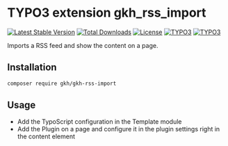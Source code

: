 # TYPO3 extension gkh_rss_import

[![Latest Stable Version](https://poser.pugx.org/gkh/gkh-rss-import/v/stable)](https://packagist.org/packages/gkh/gkh-rss-import)
[![Total Downloads](https://poser.pugx.org/gkh/gkh-rss-import/downloads)](https://packagist.org/packages/gkh/gkh-rss-import)
[![License](https://poser.pugx.org/gkh/gkh-rss-import/license)](https://packagist.org/packages/gkh/gkh-rss-import)
[![TYPO3](https://img.shields.io/badge/TYPO3-7.6.0-orange.svg)](https://typo3.org/)
[![TYPO3](https://img.shields.io/badge/TYPO3-8.7.0-orange.svg)](https://typo3.org/)

Imports a RSS feed and show the content on a page.

## Installation

```bash
composer require gkh/gkh-rss-import
```

## Usage

- Add the TypoScript configuration in the Template module
- Add the Plugin on a page and configure it in the plugin settings right in the content element
